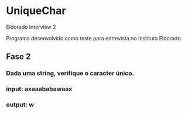 # UniqueChar
Eldorado Interview 2

Programa desenvolvido como teste para entrevista no Instituto Eldorado.

## Fase 2
### Dada uma string, verifique o caracter único.
### input: axaaababawaax
### output: w
